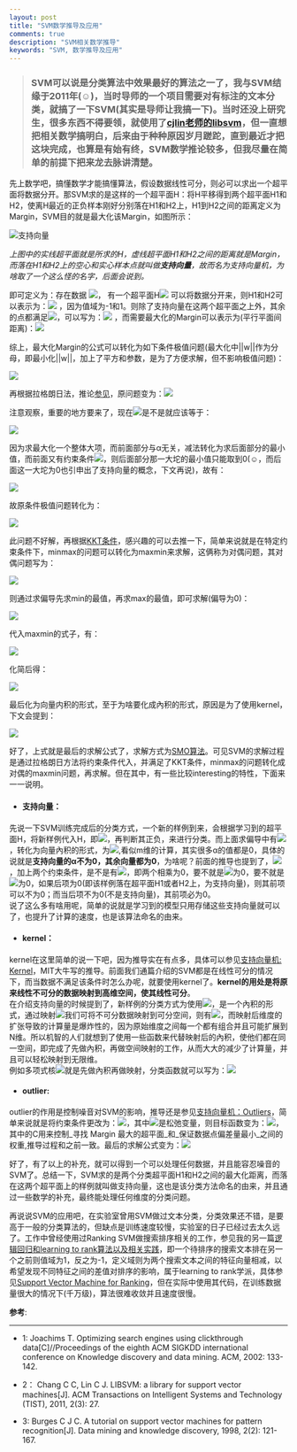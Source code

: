 ```yaml
---
layout: post
title: "SVM数学推导及应用"
comments: true
description: "SVM相关数学推导"
keywords: "SVM, 数学推导及应用"
---
```


>### **SVM可以说是分类算法中效果最好的算法之一了，我与SVM结缘于2011年(☺)，当时导师的一个项目需要对有标注的文本分类，就搞了一下SVM(其实是导师让我搞一下)。当时还没上研究生，很多东西不得要领，就使用了[cjlin老师的libsvm](http://www.csie.ntu.edu.tw/~cjlin/libsvm/)，但一直想把相关数学搞明白，后来由于种种原因岁月蹉跎，直到最近才把这块完成，也算是有始有终，SVM数学推论较多，但我尽量在简单的前提下把来龙去脉讲清楚**。

先上数学吧，搞懂数学才能搞懂算法，假设数据线性可分，则必可以求出一个超平面将数据分开。那SVM求的是这样的一个超平面H：将H平移得到两个超平面H1和H2，使离H最近的正负样本刚好分别落在H1和H2上，H1到H2之间的距离定义为Margin，SVM目的就是最大化该Margin，如图所示：

![支持向量](https://luminarytian.github.io/images/支持向量.jpg) 

_上图中的实线超平面就是所求的H，虚线超平面H1和H2之间的距离就是Margin，而落在H1和H2上的空心和实心样本点就叫做**支持向量**，故而名为支持向量机，为啥取了一个这么怪的名字，后面会说到。_

即可定义为：存在数据 <img src="http://chart.googleapis.com/chart?cht=tx&chl=\Large \{x_i,y_i\} , i=1,2,3...m, y_i\in\{-1,1\}, x_i\in R^d">， 有一个超平面H<img src="http://chart.googleapis.com/chart?cht=tx&chl=\Large w\cdot x%2bb = 0"> 可以将数据分开来，则H1和H2可以表示为：<img src="http://chart.googleapis.com/chart?cht=tx&chl=\Large \{w\cdot x%2bb = 1 \\w\cdot x%2bb = -1 "> ，因为值域为-1和1。则除了支持向量在这两个超平面之上外，其余的点都满足<img src="http://chart.googleapis.com/chart?cht=tx&chl=\Large \{w\cdot x_i%2bb \ge 1,
\%20for\%20\%20\%20y_i=1 \\w\cdot x_i%2bb \le -1,\%20for\%20\%20\%20y_i=-1">，可以写为：<img src="http://chart.googleapis.com/chart?cht=tx&chl=\Large y_i(w\cdot x_i%2bb) -1 \ge0"> ，而需要最大化的Margin可以表示为(平行平面间距离)：<img src="http://chart.googleapis.com/chart?cht=tx&chl=\Large \max Margin = \max \frac {2}{||w||}">

综上，最大化Margin的公式可以转化为如下条件极值问题(最大化中||w||作为分母，即最小化||w||，加上了平方和参数，是为了方便求解，但不影响极值问题)：

<img src="http://chart.googleapis.com/chart?cht=tx&chl=\Large \{\qquad \qquad \qquad \qquad \min {\frac{1}{2}||w||^2} \\ s.t. \qquad \qquad \qquad y_i(w\cdot x_i%2bb) -1 \ge0">

再根据拉格朗日法，推论[参见](http://www.cnblogs.com/zhangchaoyang/articles/2726873.html)，原问题变为：<img src="http://chart.googleapis.com/chart?cht=tx&chl=\Large \{ L(w,b,\alpha_i)=\frac{1}{2}||w||^2-\sum_{i=1}^{m}{\alpha_i(y_i(w\cdot x_i %2bb )-1)} \\ \alpha_i \ge 0">

注意观察，重要的地方要来了，现在<img src="http://chart.googleapis.com/chart?cht=tx&chl=\Large \max_{\alpha_i \ge 0} L(w,b,\alpha_i)">是不是就应该等于：

<img src="http://chart.googleapis.com/chart?cht=tx&chl=\Large \max_{\alpha_i \ge 0} L(w,b,\alpha_i) = \frac{1}{2}||w||^2 - \min_{\alpha_i \ge 0}\{\sum_{i=1}^{m}{\alpha_i(y_i(w\cdot x_i %2bb )-1)}\}">

因为求最大化一个整体大项，而前面部分与α无关，减法转化为求后面部分的最小值，而前面又有约束条件<img src="http://chart.googleapis.com/chart?cht=tx&chl=\Large \{ \alpha_i \ge 0 \\ y_i(w\cdot x_i%2bb) -1 \ge0">，则后面部分那一大坨的最小值只能取到0(☺，而后面这一大坨为0也引申出了支持向量的概念，下文再说)，故有：

<img src="http://chart.googleapis.com/chart?cht=tx&chl=\Large \max_{\alpha_i \ge 0} L(w,b,\alpha_i) = \frac{1}{2}||w||^2 - \min_{\alpha_i \ge 0}\{\sum_{i=1}^{m}{\alpha_i(y_i(w\cdot x_i %2bb )-1)}\} = \frac{1}{2}||w||^2">

故原条件极值问题转化为：

<img src="http://chart.googleapis.com/chart?cht=tx&chl=\Large \min {\frac{1}{2}||w||^2} = \min_{w,b} \max_{\alpha_i \ge 0} L(w,b,\alpha_i) ">

此问题不好解，再根据[KKT条件](https://en.wikipedia.org/wiki/Karush%E2%80%93Kuhn%E2%80%93Tucker_conditions)，感兴趣的可以去推一下，简单来说就是在特定约束条件下，minmax的问题可以转化为maxmin来求解，这俩称为对偶问题，其对偶问题写为：

<img src="http://chart.googleapis.com/chart?cht=tx&chl=\Large \min_{w,b} \max_{\alpha_i \ge 0} L(w,b,\alpha_i) = \max_{\alpha_i \ge 0} \min_{w,b} L(w,b,\alpha_i)">

则通过求偏导先求min的最值，再求max的最值，即可求解(偏导为0)：

<img src="http://chart.googleapis.com/chart?cht=tx&chl=\Large \{ \frac{\partial L}{\partial w} = 0 \to w=\sum_{i=1}^m \alpha_i y_i x_i \\ \frac{\partial L}{\partial b} = 0 \to \sum_{i=1}^m \alpha_i y_i = 0">

代入maxmin的式子，有：

<img src="http://chart.googleapis.com/chart?cht=tx&chl=\Large \max_{\alpha_i\ge0} \min_{w,b}L(w,b,\alpha_i)=\max_{\alpha_i\ge0} ({\frac{1}{2}||w||^2}-w\cdot\sum_{i=1}^m \alpha_i y_i x_i-b\cdot\sum_{i=1}^m\alpha_i y_i%2b\sum_{i=1}^m\alpha_i)">

化简后得：

<img src="http://chart.googleapis.com/chart?cht=tx&chl=\Large \max_{\alpha_i\ge0} \min_{w,b}L(w,b,\alpha_i)=\max_{\alpha_i\ge0} ({\frac{1}{2}||w||^2}-||w||^2 %2b\sum_{i=1}^m\alpha_i) =\max_{\alpha_i\ge0} (\sum_{i=1}^m\alpha_i-\frac{1}{2}||w||^2)">

最后化为向量内积的形式，至于为啥要化成內积的形式，原因是为了使用kernel，下文会提到：

<img src="http://chart.googleapis.com/chart?cht=tx&chl=\Large \{\max_{\alpha_i\ge0}(\sum_{i=1}^m\alpha_i-\frac{1}{2}\sum_{i,j=1}^m \alpha_i\alpha_jy_iy_j<x_i,x_j>)\\s.t.\qquad\sum_{i=1}^m\alpha_i y_i=0,\qquad\al_i\ge0">

好了，上式就是最后的求解公式了，求解方式为[SMO算法](http://www.cnblogs.com/jerrylead/archive/2011/03/18/1988419.html)。可见SVM的求解过程是通过拉格朗日方法将约束条件代入，并满足了KKT条件，minmax的问题转化成对偶的maxmin问题，再求解。但在其中，有一些比较interesting的特性，下面来一一说明。

<div class="divider"></div>

* #### **支持向量**：  
先说一下SVM训练完成后的分类方式，一个新的样例到来，会根据学习到的超平面H，将新样例代入H，即<img src="http://chart.googleapis.com/chart?cht=tx&chl=\Large f(x)=w\cdot x%2bb">，再判断其正负，来进行分类。而上面求偏导中有<img src="http://chart.googleapis.com/chart?cht=tx&chl=\Large w=\sum_{i=1}^m \alpha_i y_i x_ib">，转化为向量內积的形式，为<img src="http://chart.googleapis.com/chart?cht=tx&chl=\Large f(x)=\sum_{i=1}^m\alpha_i y_i \langle x_i, x\rangle %2b b">,看似m维的计算，其实很多α的值都是0，具体的说就是**支持向量的α不为0，其余向量都为0**，为啥呢？前面的推导也提到了，<img src="http://chart.googleapis.com/chart?cht=tx&chl=\Large \max_{\alpha_i \ge 0} L(w,b,\alpha_i) = \frac{1}{2}||w||^2 - \min_{\alpha_i \ge 0}\{\sum_{i=1}^{m}{\alpha_i(y_i(w\cdot x_i %2bb )-1)}\} = \frac{1}{2}||w||^2">，加上两个约束条件，是不是有<img src="http://chart.googleapis.com/chart?cht=tx&chl=\Large \alpha_i(y_i(w\cdot x_i %2bb )-1)=0">，即两个相乘为0，要不就是<img src="http://chart.googleapis.com/chart?cht=tx&chl=\Large \alpha_i">为0，要不就是<img src="http://chart.googleapis.com/chart?cht=tx&chl=\Large y_i(w\cdot x_i %2bb )-1">为0，如果后项为0(即该样例落在超平面H1或者H2上，为支持向量)，则其前项可以不为0；而当后项不为0(不是支持向量)，其前项必为0。  <br>说了这么多有啥用呢，简单的说就是学习到的模型只用存储这些支持向量就可以了，也提升了计算的速度，也是该算法命名的由来。

* #### **kernel**：  
kernel在这里简单的说一下吧，因为推导实在有点多，具体可以参见[支持向量机: Kernel](http://blog.pluskid.org/?p=685)，MIT大牛写的推导。前面我们通篇介绍的SVM都是在线性可分的情况下，而当数据不满足该条件时怎么办呢，就要使用kernel了。**kernel的用处是将原来线性不可分的数据映射到高维空间，使其线性可分**。  <br>在介绍支持向量的时候提到了，新样例的分类方式为使用<img src="http://chart.googleapis.com/chart?cht=tx&chl=\Large f(x)=\sum_{i=1}^m\alpha_i y_i \langle x_i, x\rangle %2b b">，是一个內积的形式，通过映射<img src="http://chart.googleapis.com/chart?cht=tx&chl=\Large \phi(\cdot)">我们可将不可分数据映射到可分空间，则有<img src="http://chart.googleapis.com/chart?cht=tx&chl=\Large f(x) = \sum_{i=1}^m\alpha_i y_i \langle \phi(x_i), \phi(x)\rangle%2bb">，而映射后维度的扩张导致的计算量是爆炸性的，因为原始维度之间每一个都有组合并且可能扩展到N维。所以机智的人们就想到了使用一些函数来代替映射后的內积，使他们都在同一空间，即完成了先做內积，再做空间映射的工作，从而大大的减少了计算量，并且可以轻松映射到无限维。  <br>例如多项式核<img src="http://chart.googleapis.com/chart?cht=tx&chl=\Large \kappa(x_1,x_2) = \left(\langle x_1,x_2\rangle%2bR\right)^d">就是先做內积再做映射，分类函数就可以写为：<img src="http://chart.googleapis.com/chart?cht=tx&chl=\Large f(x) = \sum_{i=1}^m\alpha_i y_i \kappa(x_i,x) %2bb">

* #### **outlier**:  
outlier的作用是控制噪音对SVM的影响，推导还是参见[支持向量机：Outliers](http://blog.pluskid.org/?p=692)，简单来说就是将约束条件更改为：<img src="http://chart.googleapis.com/chart?cht=tx&chl=\Large y_i(w\cdot x_i%2bb)\geq 1-\xi_i">，其中<img src="http://chart.googleapis.com/chart?cht=tx&chl=\Large \xi_i">是松弛变量，则目标函数变为：<img src="http://chart.googleapis.com/chart?cht=tx&chl=\Large \min \frac{1}{2}||w||^2%2b C\sum_{i=1}^m \xi_i">，其中的C用来控制_寻找 Margin 最大的超平面_和_保证数据点偏差量最小_之间的权重,推导过程和之前一致。最后的求解公式变为：<img src="http://chart.googleapis.com/chart?cht=tx&chl=\Large \{\max_{\alpha_i\ge0}(\sum_{i=1}^m\alpha_i-\frac{1}{2}\sum_{i,j=1}^m \alpha_i\alpha_jy_iy_j<x_i,x_j>)\\s.t.\qquad\sum_{i=1}^m\alpha_i y_i=0,\qquad 0\le\alpha_i \le C">

好了，有了以上的补充，就可以得到一个可以处理任何数据，并且能容忍噪音的SVM了。总结一下，SVM求的是两个分类超平面H1和H2之间的最大化距离，而落在这两个超平面上的样例就叫做支持向量，这也是该分类方法命名的由来，并且通过一些数学的补充，最终能处理任何维度的分类问题。

再说说SVM的应用吧，在实验室曾用SVM做过文本分类，分类效果还不错，是要高于一般的分类算法的，但缺点是训练速度较慢，实验室的日子已经过去太久远了。工作中曾经使用过Ranking SVM做搜索排序相关的工作，参见我的另一篇[逻辑回归和learning to rank算法以及相关实践](https://luminarytian.github.io/2016/%E9%80%BB%E8%BE%91%E5%9B%9E%E5%BD%92%E5%92%8Clearning-to-rank%E7%AE%97%E6%B3%95%E4%BB%A5%E5%8F%8A%E7%9B%B8%E5%85%B3%E5%AE%9E%E8%B7%B5/)，即一个待排序的搜索文本排在另一个之前则值域为1，反之为-1，定义域则为两个搜索文本之间的特征向量相减，以希望发现不同特征之间的差值对排序的影响，属于learning to rank学派，具体参见[Support Vector Machine for Ranking](http://www.cs.cornell.edu/people/tj/svm_light/svm_rank.html)，但在实际中使用其代码，在训练数据量很大的情况下(千万级)，算法很难收敛并且速度很慢。

**参考**:

---

* 1: Joachims T. Optimizing search engines using clickthrough data[C]//Proceedings of the eighth ACM SIGKDD international conference on Knowledge discovery and data mining. ACM, 2002: 133-142.

* 2： Chang C C, Lin C J. LIBSVM: a library for support vector machines[J]. ACM Transactions on Intelligent Systems and Technology (TIST), 2011, 2(3): 27.

* 3: Burges C J C. A tutorial on support vector machines for pattern recognition[J]. Data mining and knowledge discovery, 1998, 2(2): 121-167.



